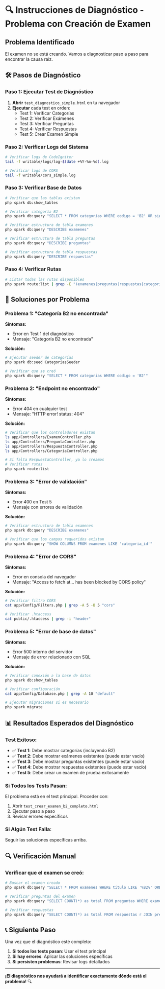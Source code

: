 # 🔍 Instrucciones de Diagnóstico - Problema con Creación de Examen

## Problema Identificado

El examen no se está creando. Vamos a diagnosticar paso a paso para encontrar la causa raíz.

## 🛠️ **Pasos de Diagnóstico**

### **Paso 1: Ejecutar Test de Diagnóstico**

1. **Abrir** `test_diagnostico_simple.html` en tu navegador
2. **Ejecutar** cada test en orden:
   - Test 1: Verificar Categorías
   - Test 2: Verificar Exámenes  
   - Test 3: Verificar Preguntas
   - Test 4: Verificar Respuestas
   - Test 5: Crear Examen Simple

### **Paso 2: Verificar Logs del Sistema**

```bash
# Verificar logs de CodeIgniter
tail -f writable/logs/log-$(date +%Y-%m-%d).log

# Verificar logs de CORS
tail -f writable/cors_simple.log
```

### **Paso 3: Verificar Base de Datos**

```bash
# Verificar que las tablas existan
php spark db:show_tables

# Verificar categoría B2
php spark db:query "SELECT * FROM categorias WHERE codigo = 'B2' OR sigla = 'B2'"

# Verificar estructura de tabla examenes
php spark db:query "DESCRIBE examenes"

# Verificar estructura de tabla preguntas  
php spark db:query "DESCRIBE preguntas"

# Verificar estructura de tabla respuestas
php spark db:query "DESCRIBE respuestas"
```

### **Paso 4: Verificar Rutas**

```bash
# Listar todas las rutas disponibles
php spark route:list | grep -E "(examenes|preguntas|respuestas|categorias)"
```

## 🔧 **Soluciones por Problema**

### **Problema 1: "Categoría B2 no encontrada"**

**Síntomas:**
- Error en Test 1 del diagnóstico
- Mensaje: "Categoría B2 no encontrada"

**Solución:**
```bash
# Ejecutar seeder de categorías
php spark db:seed CategoriasSeeder

# Verificar que se creó
php spark db:query "SELECT * FROM categorias WHERE codigo = 'B2'"
```

### **Problema 2: "Endpoint no encontrado"**

**Síntomas:**
- Error 404 en cualquier test
- Mensaje: "HTTP error! status: 404"

**Solución:**
```bash
# Verificar que los controladores existan
ls app/Controllers/ExamenController.php
ls app/Controllers/PreguntaController.php  
ls app/Controllers/RespuestaController.php
ls app/Controllers/CategoriaController.php

# Si falta RespuestaController, ya lo creamos
# Verificar rutas
php spark route:list
```

### **Problema 3: "Error de validación"**

**Síntomas:**
- Error 400 en Test 5
- Mensaje con errores de validación

**Solución:**
```bash
# Verificar estructura de tabla examenes
php spark db:query "DESCRIBE examenes"

# Verificar que los campos requeridos existan
php spark db:query "SHOW COLUMNS FROM examenes LIKE 'categoria_id'"
```

### **Problema 4: "Error de CORS"**

**Síntomas:**
- Error en consola del navegador
- Mensaje: "Access to fetch at... has been blocked by CORS policy"

**Solución:**
```bash
# Verificar filtro CORS
cat app/Config/Filters.php | grep -A 5 -B 5 "cors"

# Verificar .htaccess
cat public/.htaccess | grep -i "header"
```

### **Problema 5: "Error de base de datos"**

**Síntomas:**
- Error 500 interno del servidor
- Mensaje de error relacionado con SQL

**Solución:**
```bash
# Verificar conexión a la base de datos
php spark db:show_tables

# Verificar configuración
cat app/Config/Database.php | grep -A 10 "default"

# Ejecutar migraciones si es necesario
php spark migrate
```

## 📊 **Resultados Esperados del Diagnóstico**

### **Test Exitoso:**
- ✅ **Test 1**: Debe mostrar categorías (incluyendo B2)
- ✅ **Test 2**: Debe mostrar exámenes existentes (puede estar vacío)
- ✅ **Test 3**: Debe mostrar preguntas existentes (puede estar vacío)
- ✅ **Test 4**: Debe mostrar respuestas existentes (puede estar vacío)
- ✅ **Test 5**: Debe crear un examen de prueba exitosamente

### **Si Todos los Tests Pasan:**
El problema está en el test principal. Proceder con:
1. Abrir `test_crear_examen_b2_completo.html`
2. Ejecutar paso a paso
3. Revisar errores específicos

### **Si Algún Test Falla:**
Seguir las soluciones específicas arriba.

## 🔍 **Verificación Manual**

### **Verificar que el examen se creó:**
```bash
# Buscar el examen creado
php spark db:query "SELECT * FROM examenes WHERE titulo LIKE '%B2%' ORDER BY created_at DESC LIMIT 1"

# Verificar preguntas del examen
php spark db:query "SELECT COUNT(*) as total FROM preguntas WHERE examen_id = [ID_EXAMEN]"

# Verificar respuestas
php spark db:query "SELECT COUNT(*) as total FROM respuestas r JOIN preguntas p ON r.pregunta_id = p.pregunta_id WHERE p.examen_id = [ID_EXAMEN]"
```

## 📞 **Siguiente Paso**

Una vez que el diagnóstico esté completo:

1. **Si todos los tests pasan**: Usar el test principal
2. **Si hay errores**: Aplicar las soluciones específicas
3. **Si persisten problemas**: Revisar logs detallados

---

**¡El diagnóstico nos ayudará a identificar exactamente dónde está el problema!** 🔍 